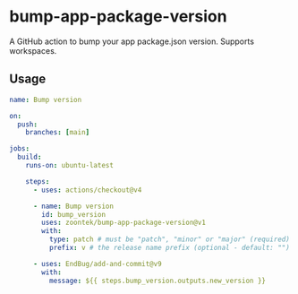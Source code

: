 # bump-app-package-version

A GitHub action to bump your app package.json version. Supports workspaces.

## Usage

```yml
name: Bump version

on:
  push:
    branches: [main]

jobs:
  build:
    runs-on: ubuntu-latest

    steps:
      - uses: actions/checkout@v4

      - name: Bump version
        id: bump_version
        uses: zoontek/bump-app-package-version@v1
        with:
          type: patch # must be "patch", "minor" or "major" (required)
          prefix: v # the release name prefix (optional - default: "")

      - uses: EndBug/add-and-commit@v9
        with:
          message: ${{ steps.bump_version.outputs.new_version }}
```
